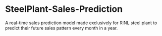 # SteelPlant-Sales-Prediction
A real-time sales prediction model made exclusively for RINL steel plant to predict their future sales pattern every month in a year.
